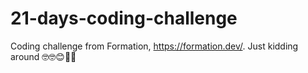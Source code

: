 # 21-days-coding-challenge
Coding challenge from Formation, https://formation.dev/. Just kidding around 🤓🤓😊🤣🤣
